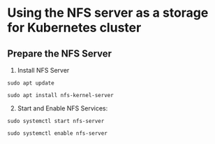 # Using the NFS server as a storage for Kubernetes cluster
## Prepare the NFS Server
1. Install NFS Server
```
sudo apt update
```
```
sudo apt install nfs-kernel-server
```
2. Start and Enable NFS Services:
```
sudo systemctl start nfs-server
```
```
sudo systemctl enable nfs-server
```

